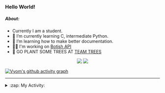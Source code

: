 ### Hello World!

##### About:
- Currently I am a student.
- 🌱 I’m currently learning C, intermediate Python.
- 🌱 I’m learning how to make better documentation.
- 👨‍💻 I'm working on [Botish API](https://github.com/Vyvy-vi/api)
- 🌱 GO PLANT SOME TREES AT [TEAM TREES](https://teamtrees.org/)

<p align="center">
  <a href="https://twitter.com/Vyvy_viM"><img target="_blank" src="https://img.shields.io/badge/twitter%20@Vyvy_viM-0D95E8?style=for-the-badge&logo=twitter&logoColor=white"/></a> 
  <a href="https://vyvy-vi.github.io/portfolio"><img target="_blank" src="https://img.shields.io/badge/-I_love_open_source-green?style=for-the-badge&logo=github&logoColor=black"/></a> 
</p>

[![Vyom's github activity graph](https://activity-graph.herokuapp.com/graph?username=Vyvy-vi)](https://github.com/ashutosh00710/github-readme-activity-graph)

---
<details>
  <summary>:zap: My Activity:</summary>
  
<!--START_SECTION:waka-->
![Code Time](http://img.shields.io/badge/Code%20Time-693%20hrs%2038%20mins-blue)

**I'm a Night 🦉** 

```text
🌞 Morning    52 commits     ██░░░░░░░░░░░░░░░░░░░░░░░   7.78% 
🌆 Daytime    151 commits    █████░░░░░░░░░░░░░░░░░░░░   22.6% 
🌃 Evening    235 commits    ████████░░░░░░░░░░░░░░░░░   35.18% 
🌙 Night      230 commits    ████████░░░░░░░░░░░░░░░░░   34.43%

```
📅 **I'm Most Productive on Sunday** 

```text
Monday       66 commits     ██░░░░░░░░░░░░░░░░░░░░░░░   9.88% 
Tuesday      113 commits    ████░░░░░░░░░░░░░░░░░░░░░   16.92% 
Wednesday    105 commits    ████░░░░░░░░░░░░░░░░░░░░░   15.72% 
Thursday     93 commits     ███░░░░░░░░░░░░░░░░░░░░░░   13.92% 
Friday       75 commits     ██░░░░░░░░░░░░░░░░░░░░░░░   11.23% 
Saturday     82 commits     ███░░░░░░░░░░░░░░░░░░░░░░   12.28% 
Sunday       134 commits    █████░░░░░░░░░░░░░░░░░░░░   20.06%

```


📊 **This Week I Spent My Time On** 

```text
🔥 Editors: 
VS Code                  18 hrs 57 mins      ███████████████████████░░   92.08% 
Vim                      1 hr 37 mins        ██░░░░░░░░░░░░░░░░░░░░░░░   7.92%

🐱‍💻 Projects: 
praise_backend_js        9 hrs 58 mins       ████████████░░░░░░░░░░░░░   48.43% 
Unknown Project          4 hrs 32 mins       █████░░░░░░░░░░░░░░░░░░░░   22.03% 
file-utils               3 hrs 53 mins       ████░░░░░░░░░░░░░░░░░░░░░   18.87% 
discord-bot-army         1 hr 24 mins        █░░░░░░░░░░░░░░░░░░░░░░░░   6.8% 
onboarding-bot           36 mins             ░░░░░░░░░░░░░░░░░░░░░░░░░   2.99%

```


 Last Updated on 25/03/2022 20:04:50 UTC
<!--END_SECTION:waka-->
</details>
